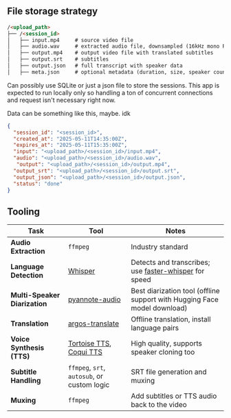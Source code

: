 
## File storage strategy

```md
/<upload_path>
├── /<session_id>
│   ├── input.mp4     # source video file
│   ├── audio.wav     # extracted audio file, downsampled (16kHz mono PCM, de noised)
│   ├── output.mp4    # output video file with translated subtitles
│   ├── output.srt    # subtitles
│   ├── output.json   # full transcript with speaker data
│   ├── meta.json     # optional metadata (duration, size, speaker count, etc.)
```


Can possibly use SQLite or just a json file to store the sessions.
This app is expected to run locally only so handling a ton of concurrent connections and request isn't necessary right now.

Data can be something like this, maybe. idk 
```json
{
  "session_id": "<session_id>",
  "created_at": "2025-05-11T14:35:00Z",
  "expires_at": "2025-05-11T15:35:00Z",
  "input": "<upload_path>/<session_id>/input.mp4",
  "audio": "<upload_path>/<session_id>/audio.wav",
   "output": "<upload_path>/<session_id>/output.mp4",
  "output_srt": "<upload_path>/<session_id>/output.srt",
  "output_json": "<upload_path>/<session_id>/output.json",
  "status": "done"
}
```


## Tooling

| Task                          | Tool                                                                                                  | Notes                                                                                                   |
|-------------------------------|-------------------------------------------------------------------------------------------------------|---------------------------------------------------------------------------------------------------------|
| **Audio Extraction**          | `ffmpeg`                                                                                              | Industry standard                                                                                       |
| **Language Detection**        | [Whisper](https://github.com/openai/whisper)                                                          | Detects and transcribes; use [faster-whisper](https://github.com/guillaumekln/faster-whisper) for speed |
| **Multi-Speaker Diarization** | [pyannote-audio](https://github.com/pyannote/pyannote-audio)                                          | Best diarization tool (offline support with Hugging Face model download)                                |
| **Translation**               | [argos-translate](https://github.com/argosopentech/argos-translate)                                   | Offline translation, install language pairs                                                             |
| **Voice Synthesis (TTS)**     | [Tortoise TTS](https://github.com/neonbjb/tortoise-tts), [Coqui TTS](https://github.com/coqui-ai/TTS) | High quality, supports speaker cloning too                                                              |
| **Subtitle Handling**         | `ffmpeg`, `srt`, `autosub`, or custom logic                                                           | SRT file generation and muxing                                                                          |
| **Muxing**                    | `ffmpeg`                                                                                              | Add subtitles or TTS audio back to the video                                                            |





